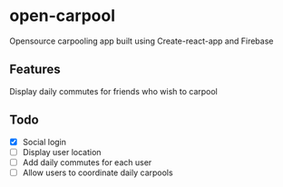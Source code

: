 # open-carpool
Opensource carpooling app built using Create-react-app and Firebase

## Features
Display daily commutes for friends who wish to carpool

## Todo
- [x] Social login
- [ ] Display user location
- [ ] Add daily commutes for each user
- [ ] Allow users to coordinate daily carpools